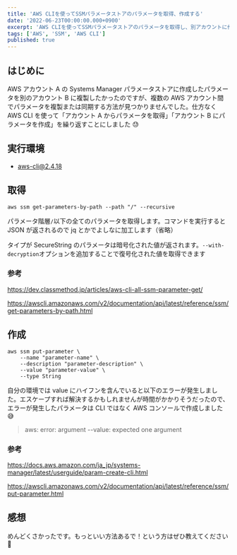 ```yaml
---
title: 'AWS CLIを使ってSSMパラメータストアのパラメータを取得、作成する'
date: '2022-06-23T00:00:00.000+0900'
excerpt: 'AWS CLIを使ってSSMパラメータストアのパラメータを取得し、別アカウントに作成する方法を解説しました。取得・作成コマンドや注意点も記載しました。'
tags: ['AWS', 'SSM', 'AWS CLI']
published: true
---
```


## はじめに

AWS アカウント A の Systems Manager パラメータストアに作成したパラメータを別のアカウント B に複製したかったのですが、複数の AWS アカウント間でパラメータを複製または同期する方法が見つかりませんでした。仕方なく AWS CLI を使って「アカウント A からパラメータを取得」「アカウント B にパラメータを作成」を繰り返すことにしました 😓

## 実行環境

- aws-cli@2.4.18

## 取得

```
aws ssm get-parameters-by-path --path "/" --recursive
```

パラメータ階層`/`以下の全てのパラメータを取得します。コマンドを実行すると JSON が返されるので jq とかでよしなに加工します（省略）

<!-- :::message -->

タイプが SecureString のパラメータは暗号化された値が返されます。`--with-decryption`オプションを追加することで復号化された値を取得できます

<!-- ::: -->

### 参考

https://dev.classmethod.jp/articles/aws-cli-all-ssm-parameter-get/

https://awscli.amazonaws.com/v2/documentation/api/latest/reference/ssm/get-parameters-by-path.html

## 作成

```
aws ssm put-parameter \
    --name "parameter-name" \
    --description "parameter-description" \
    --value "parameter-value" \
    --type String
```

<!-- :::message -->

自分の環境では value にハイフンを含んでいると以下のエラーが発生しました。エスケープすれば解決するかもしれませんが時間がかかりそうだったので、エラーが発生したパラメータは CLI ではなく AWS コンソールで作成しました 😅

> aws: error: argument --value: expected one argument

<!-- ::: -->

### 参考

https://docs.aws.amazon.com/ja_jp/systems-manager/latest/userguide/param-create-cli.html

https://awscli.amazonaws.com/v2/documentation/api/latest/reference/ssm/put-parameter.html

## 感想

めんどくさかったです。もっといい方法あるで！という方はぜひ教えてください 🙏
